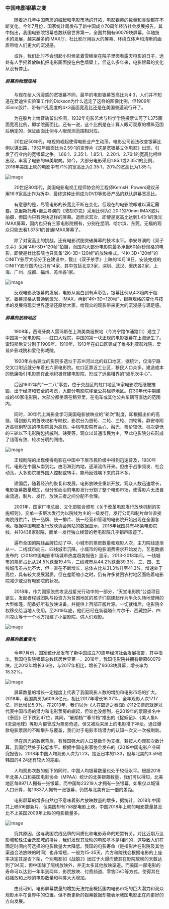 ### 中国电影银幕之变

&emsp;&emsp;随着近几年中国票房的崛起和电影市场的开拓，电影银幕的数量和类型都在不断变化。今年7月份，国家统计局发布了新中国成立70周年经济社会发展报告，其中指出，我国电影院银幕总数跃居世界第一，全国共拥有60079块屏幕。伴随技术的发展，越来越多的IMAX厅、杜比影厅用巨大的屏幕、环绕立体声和清晰的画质带给人们更大的沉浸感。

&emsp;&emsp;或许，我们此时不会想起小时候拿着雪糕坐在院子里面看露天电影的日子，远处有人手摇着放映机把电影画面投在白色墙壁上。但这么多年来，电影银幕的变化从没有停止。

##### 屏幕的物理规格

&emsp;&emsp;与现在给人沉浸感的宽银幕不同，最早的电影银幕宽高比为4:3，人们并不知道在爱迪生实验室工作的Dickson为什么选定了这样的图像比例，但1909年35mm胶片、带有四孔高度的4×3画面宽高比还是在美国普遍流行开了。

&emsp;&emsp;为在胶片上给音轨留出空间，1932年电影艺术与科学学院投票认可了1.375画面宽高比例，即学院画面比。还有一说，这个比例是在计算人眼可观察的横纵范围后确定的，保证画面比例与人眼观测范围相对应。

&emsp;&emsp;20世纪50年代，电视的崛起使得电影业产生动荡，电影公司设法改变银幕比例以谋出路，1952年画面比为2.59:1的宣传片《这是宽银幕立体电影》出现，引发了行业内的宽银幕之争。1.66:1、2.35:1、1.85:1、2.20:1、2.76:1的宽高比相继出现，丰富了电影的审美取向。如今，大部分电影采用1.85:1或2.35:1的比例，2016年美国上映的电影中有71%的宽高比为2.35:1，20%的宽高比为1.85:1。

![image](https://github.com/wangsihan98/homework/blob/master/final-image-one.jpg)

&emsp;&emsp;20世纪80年代，美国电影电视工程师协会的工程师KernsH. Powers建议采用16:9宽高比作为折中，最终这种比例成为DVD等影音产品的默认屏幕宽高比。

&emsp;&emsp;有意思的是，尽管电影的长宽比不断在变化，但现在的电影院却难以满足需要。克里斯托弗•诺兰导演的《敦刻尔克》采用比例为2.20:1的70mm IMAX胶片拍摄，但国内只有两块这样的屏幕。退而求其次，即使是宽高比达到1.43:1的激光IMAX屏幕，国内也只有三家电影院拥有，分别在昆明、哈尔滨、东莞。无福的观众只能去看1.375:1的普通IMAX屏幕了。

&emsp;&emsp;除了对宽高比的挑战，还有电影试图突破屏幕的技术水平。李安导演的《双子杀手》采用“4K+3D+120帧”拍摄，而国内大部分电影院最多承担60帧/秒规格的电影，即使是杜比影院也只具备“2K+3D+120帧”的放映格式。“4K+3D+120帧”的CINITY影厅大部分正在建设中，截止《双子杀手》上映的10月18日，安装完成的CINITY影厅国内也只有14家，其中包括北京3家，深圳、武汉、重庆各2家，上海、广州、成都、福州、苏州各1家。

![image](https://github.com/wangsihan98/homework/blob/master/final-image-two.jpg)

&emsp;&emsp;反观电影及银幕的发展，电影从黑白到有声彩色，银幕比例从4:3趋向于超宽，银幕规格从普通到激光、IMAX，再到“4K+3D+120帧”，银幕规格的变化与技术的发展将现实世界逐渐还原给大家，给观众的观影带来更大的沉浸感与满足感。

##### 屏幕的放映地区

&emsp;&emsp;1908年，西班牙商人雷玛斯在上海美商居旅地（今海宁路乍浦路口）建立了中国第一家电影院——虹口大戏院，中国的第一块正规的电影银幕在上海诞生了。雷玛斯后又分别于1909年、1910年、1913年在虹口区建成了维多利亚影戏院、爱普庐影戏院和爱伦影戏院。

&emsp;&emsp;1920年左右建立的影院多选址于苏州河以北的虹口地区，据统计，仅海宁路交叉口附近就分布着五六家电影院。虹口区靠近工业区，移民人口众多，建造成本的低廉吸引电影商在此地积极修建电影院，形成了远离租界的“娱乐次中心”。

&emsp;&emsp;后因1932年的“一二八”事变，位于交战区的虹口地区16家电影院相继被摧毁，出于经济和安全的考虑，大部分电影院移至公共租界地区。在30年代中期建成的40家电影院，大部分都坐落在租界里，在电车或其他公共车辆可直达的范围内。

&emsp;&emsp;同时，30年代上海影业学习美国电影放映业的“轮次”制度，即根据出价的高低，得到影片的首映权和专映权，影院分为首轮、二轮、三轮、四轮等，静安寺附近高档别墅区的电影院最为高档，中档电影院有兰心、融光，票价较低，档次更低的三轮以下电影院包括威利、辣斐等，观众以普通市民为主，至此电影院分布形成了错落有致、轮次分明的网络。

![image](https://github.com/wangsihan98/homework/blob/master/final-image-five.jpg)

&emsp;&emsp;正规剧院的出现使得电影在中国中下层市民阶级中得到迅速普及，1930年代，电影在中国从南到北，由沿海到内地，逐渐流传开来。但由于战争频发、社会动荡，大多影院被外国人控制或转手，能苟延残喘下来的并不多。

&emsp;&emsp;建国后，随着经济的恢复和发展，电影放映业重新开放，观众人数迅速增长，电影银幕数量增加，但分省而治的电影发行分割了整个电影市场，使得影片无法自由流通，制片、发行、放映三者之间分配不合理。

&emsp;&emsp;2001年，国家广电总局、文化部联合颁布《关于改革电影发行放映机制的实施细则》，变单一多层次发行为以院线为主的一级发行，发行公司和制片单位直接向院线供片，统一品牌、统一排片、统一经营和管理的电影院开始出现在全国各地。根据中国电影发行放映协会网站的数据显示，2018年我国共有48条电影院线，共10438家影院，而单一发行独立经营的老电影院几乎销声匿迹了。

&emsp;&emsp;遍布全国的院线品牌拉动了中、小城市的票房数量和观影人次，主力院线逐渐从一、二线城市向三、四线城市沉降，小城市的电影消费需求开始发力。艺恩数据发布的《2018中国电影市场城市热度趋势报告》显示，2013-2018年间，一线城市的票房占比从24.5%跌至19.4%，二线城市从44.2%跌至39.3%，三、四、五线城市虽占比不大，但一直在不断增长，总体占比从31.3%升至41.3%，增速处于高位，具有较大发展潜质。但在差距缩小之时，仍有许多贫困农村地区面临着电影院减少或没有电影院的状况。

&emsp;&emsp;2018年，作为国家脱贫攻坚战星光行动中的一部分，“天堂电影院”公益项目诞生，发起者程城团队与投资方为贫困地区的孩子们搭建起作为半永久场地使用的大型帐篷，配备好所有放映设备，并提供上百部正版片源。一切就绪后，电影院全权移交给当地人使用。至2019年底，他们已经在新疆塔什库尔干、西藏拉萨、四川凉山等十一个地方搭建了小型影院，供人们观影。

![image](https://github.com/wangsihan98/homework/blob/master/final-image-six.jpg)

##### 屏幕的数量变化

&emsp;&emsp;今年7月份，国家统计局发布了新中国成立70周年经济社会发展报告，其中指出，我国电影院银幕总数跃居世界第一。2018年，我国电影院共拥有银幕60079块，比2012年增长3.6倍，与2017年相比，增长了9303块屏幕，增长率为18.32%。

![image](https://github.com/wangsihan98/homework/blob/master/final-image-three.jpg)

&emsp;&emsp;屏幕数量的增长一定程度上代表了我国观影人数的增加和电影市场的扩大。2018年，我国票房为609.8亿元，相比2017年增长16.37%，全年观影人次17.17亿，同比增长5.9%。在2013年，我们以为《人在囧途之泰囧》的12亿票房就足以代表中国市场的潜力和电影票房的崛起，但谁也没想到，在2019年的票房排名中《泰囧》已下跌到47位，其间，“暑期档”“春节档”推出的《捉妖记》、《美人鱼》、《流浪地球》等影片都曾成为票房奇迹，但又被后来居上的电影推下神坛。通过爆款电影票房的不断攀升与覆盖，我们对于电影市场潜力的认知一次又一次被刷新。

&emsp;&emsp;但在风光的数据背后，有我国强大的人口基数作为支撑，若按人均观影次数计算，我国仍然处于较低水平。根据中国电影家协会发布的《2019中国电影产业研究报告》，2018年中国人均观影人次为1.23，接近日本的1.33，但与北美的3.59和韩国的4.24还有较大的差距。

&emsp;&emsp;人均观影次数的低下的同时，中国人均银幕数量也处于较低水平。根据2018年北美人口和美国电影协会（MPAA）统计的北美银幕数量，我们可以得知，北美地区每8971人拥有一张银幕，而中国每23219人才拥有一张银幕，如果仅以城镇人口计算，每13837人拥有一张银幕，仍然与北美有近一倍的差距。

&emsp;&emsp;电影屏幕的增多自然也不意味着影片放映数量的增多，据统计，2018年中国共上映516部新片，但美国却有758部电影上映，中国2018年上映的电影数量甚至比不上美国2009年上映的电影数量多。

![image](https://github.com/wangsihan98/homework/blob/master/final-image-four.jpg)

&emsp;&emsp;究其原因，这与我国院线品牌的同质化和电影寿命的短暂有关。对比近期万达影城和珠江金逸影城的排片，我们发现其放映的电影基本是相同的，这导致人们在固定时间内可选择的电影数量大大降低。我国的电影寿命（是指影片在影院及其他渠道合法放映的时间）也非常短，一般为15-35天，片方和院线会根据电影的上座率决定其是否下架，个别电影如《战狼2》因过于火爆而使其在影院放映的天数达到了94天，但中国除了院线放映外，并无太多其他放映渠道。而美国一部电影的寿命可以达到一年半到两年，影院放映、付费频道、零售DVD等方式，使得其在线播放和上映的电影数量和种类大大增加。

&emsp;&emsp;由此可知，电影屏幕数量的增加无法完全概括国内电影市场的巨大潜力和观众观影水平在世界中的位置，但不断更新的银幕数据却能表示我国电影正在向更好的方向发展。

